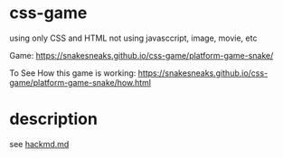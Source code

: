 # css-game
using only CSS and HTML
not using javasccript, image, movie, etc

Game: 
https://snakesneaks.github.io/css-game/platform-game-snake/

To See How this game is working: 
https://snakesneaks.github.io/css-game/platform-game-snake/how.html


# description
see [hackmd.md](https://github.com/SnakeSneakS/css-game/blob/master/hackmd.md)